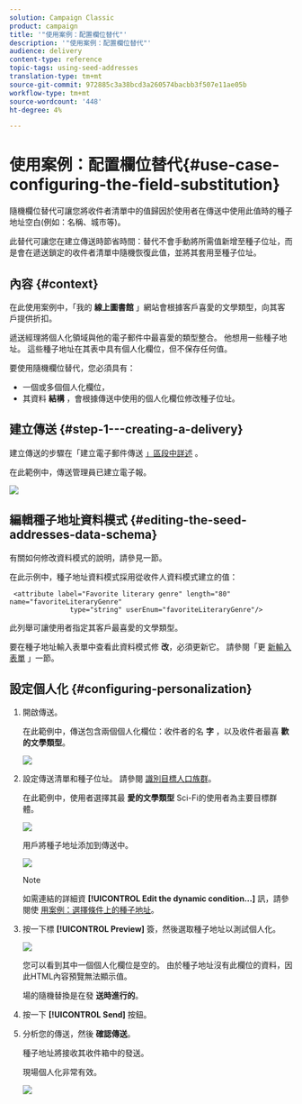 ```yaml
---
solution: Campaign Classic
product: campaign
title: '"使用案例：配置欄位替代"'
description: '"使用案例：配置欄位替代"'
audience: delivery
content-type: reference
topic-tags: using-seed-addresses
translation-type: tm+mt
source-git-commit: 972885c3a38bcd3a260574bacbb3f507e11ae05b
workflow-type: tm+mt
source-wordcount: '448'
ht-degree: 4%

---
```



# 使用案例：配置欄位替代{#use-case-configuring-the-field-substitution}

隨機欄位替代可讓您將收件者清單中的值歸因於使用者在傳送中使用此值時的種子地址空白(例如：名稱、城市等)。

此替代可讓您在建立傳送時節省時間：替代不會手動將所需值新增至種子位址，而是會在遞送鎖定的收件者清單中隨機恢復此值，並將其套用至種子位址。

## 內容 {#context}

在此使用案例中，「我的 **線上圖書館** 」網站會根據客戶喜愛的文學類型，向其客戶提供折扣。

遞送經理將個人化領域與他的電子郵件中最喜愛的類型整合。 他想用一些種子地址。 這些種子地址在其表中具有個人化欄位，但不保存任何值。

要使用隨機欄位替代，您必須具有：

* 一個或多個個人化欄位，
* 其資料 **結構** ，會根據傳送中使用的個人化欄位修改種子位址。

## 建立傳送 {#step-1---creating-a-delivery}

建立傳送的步驟在「建立電子郵件傳送 [」區段中詳述](../../delivery/using/creating-an-email-delivery.md) 。

在此範例中，傳送管理員已建立電子報。

![](assets/dlv_seeds_usecase_24.png)

## 編輯種子地址資料模式 {#editing-the-seed-addresses-data-schema}

有關如何修改資料模式的說明，請參見一節。

在此示例中，種子地址資料模式採用從收件人資料模式建立的值：

```
 <attribute label="Favorite literary genre" length="80" name="favoriteLiteraryGenre"
               type="string" userEnum="favoriteLiteraryGenre"/>
```

此列舉可讓使用者指定其客戶最喜愛的文學類型。

要在種子地址輸入表單中查看此資料模式修 **改**，必須更新它。 請參閱「更 [新輸入表單](../../delivery/using/use-case--selecting-seed-addresses-on-criteria.md#updating-the-input-form) 」一節。

## 設定個人化 {#configuring-personalization}

1. 開啟傳送。

   在此範例中，傳送包含兩個個人化欄位：收件者的名 **字** ，以及收件者最喜 **歡的文學類型**。

   ![](assets/dlv_seeds_usecase_25.png)

1. 設定傳送清單和種子位址。 請參閱 [識別目標人口族群](../../delivery/using/steps-defining-the-target-population.md)。

   在此範例中，使用者選擇其最 **愛的文學類型** Sci-Fi的使用者為主要目標群體。

   ![](assets/dlv_seeds_usecase_26.png)

   用戶將種子地址添加到傳送中。

   ![](assets/dlv_seeds_usecase_27.png)

   >[!NOTE]
   >
   >如需連結的詳細資 **[!UICONTROL Edit the dynamic condition...]** 訊，請參閱使 [用案例：選擇條件上的種子地址](../../delivery/using/use-case--selecting-seed-addresses-on-criteria.md)。

1. 按一下標 **[!UICONTROL Preview]** 簽，然後選取種子地址以測試個人化。

   ![](assets/dlv_seeds_usecase_28.png)

   您可以看到其中一個個人化欄位是空的。 由於種子地址沒有此欄位的資料，因此HTML內容預覽無法顯示值。

   場的隨機替換是在發 **送時進行的**。

1. 按一下 **[!UICONTROL Send]** 按鈕。
1. 分析您的傳送，然後 **確認傳送**。

   種子地址將接收其收件箱中的發送。

   現場個人化非常有效。

   ![](assets/dlv_seeds_usecase_08.png)
